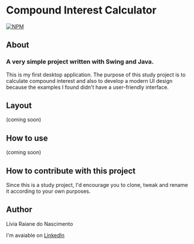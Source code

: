 # Compound Interest Calculator
[![NPM](https://img.shields.io/npm/l/react)](https://github.com/devsuperior/sds1-wmazoni/blob/master/LICENSE) 

## About

### A very simple project written with Swing and Java.

This is my first desktop application. The purpose of this study project is to calculate compound interest and also to develop a modern UI design because the examples I found didn't have a user-friendly interface.

## Layout

(coming soon)

## How to use

(coming soon)

## How to contribute with this project

Since this is a study project, I'd encourage you to clone, tweak and rename it according to your own purposes.

## Author

Lívia Raiane do Nascimento

I'm avaiable on [LinkedIn](https://www.linkedin.com/in/liviarnascimento/)
